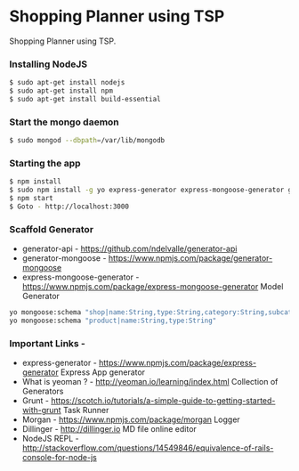 # Shopping Planner using TSP
Shopping Planner using TSP.

### Installing NodeJS
```sh
$ sudo apt-get install nodejs
$ sudo apt-get install npm
$ sudo apt-get install build-essential
```

### Start the mongo daemon
```sh
$ sudo mongod --dbpath=/var/lib/mongodb
```

### Starting the app
```sh
$ npm install
$ sudo npm install -g yo express-generator express-mongoose-generator generator-bootstrap generator-mongoose grunt
$ npm start
$ Goto - http://localhost:3000
```

### Scaffold Generator
* generator-api - https://github.com/ndelvalle/generator-api
* generator-mongoose - https://www.npmjs.com/package/generator-mongoose
* express-mongoose-generator - https://www.npmjs.com/package/express-mongoose-generator
	Model Generator


```sh
yo mongoose:schema "shop|name:String,type:String,category:String,subcategory:String,coordinates:Array,city:String,country:String,address:String,postcode:String,owner:String,phone:String"
yo mongoose:schema "product|name:String,type:String"
```

### Important Links -
* express-generator - https://www.npmjs.com/package/express-generator
	Express App generator
* What is yeoman ? - http://yeoman.io/learning/index.html
	Collection of Generators
* Grunt - https://scotch.io/tutorials/a-simple-guide-to-getting-started-with-grunt
	Task Runner
* Morgan - https://www.npmjs.com/package/morgan
	Logger
* Dillinger - http://dillinger.io
	MD file online editor
* NodeJS REPL - http://stackoverflow.com/questions/14549846/equivalence-of-rails-console-for-node-js